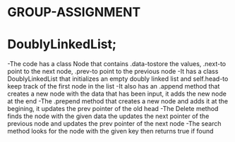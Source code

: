 # GROUP-ASSIGNMENT

# DoublyLinkedList;
-The code has a class Node that contains .data-tostore the values, .next-to point to the next node, .prev-to point to the previous node
-It has a class DoublyLinkedList that initializes an empty doubly linked list and self.head-to keep track of the first node in the list
-It also has an .append method that creates a new node with the data that has been input, it adds the new node at the end
-The .prepend method that creates a new node and adds it at the begining, it updates the prev pointer of the old head
-The Delete method finds the node with the given data the updates the next pointer of the previous node and updates the prev pointer of the next node
-The search method looks for the node with the given key then returns true if found
